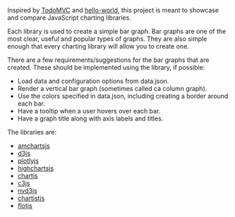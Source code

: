 Inspired by [TodoMVC](http://todomvc.com/) and [hello-world](https://github.com/leachim6/hello-world), this project is meant to showcase and compare JavaScript charting libraries. 

Each library is used to create a simple bar graph. Bar graphs are one of the most clear, useful and popular types of graphs. They are also simple enough that every charting library will allow you to create one.

There are a few requirements/suggestions for the bar graphs that are created. These should be implemented using the library, if possible:

  * Load data and configuration options from data.json.
  * Render a vertical bar graph (sometimes called ca column graph).
  * Use the colors specified in data.json, including creating a border around each bar.
  * Have a tooltip when a user hovers over each bar.
  * Have a graph title along with axis labels and titles.

The libraries are:


* [amchartsjs](./src/amchartsjs/)
* [d3js](./src/d3js/)
* [plotlyjs](./src/plotlyjs/)
* [highchartsjs](./src/highchartsjs/)
* [chartjs](./src/chartjs/)
* [c3js](./src/c3js/)
* [nvd3js](./src/nvd3js/)
* [chartistjs](./src/chartistjs/)
* [flotjs](./src/flotjs/)